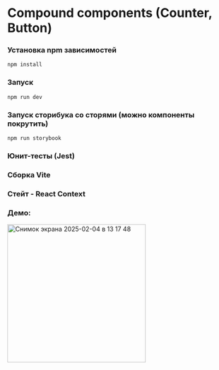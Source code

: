 # Compound сomponents (Counter, Button)

### Установка npm зависимостей
`npm install`

### Запуск 
`npm run dev`

### Запуск сторибука со сторями (можно компоненты покрутить)
`npm run storybook`

### Юнит-тесты (Jest)
### Сборка Vite

### Стейт - React Context

### Демо:

<img width="313" alt="Снимок экрана 2025-02-04 в 13 17 48" src="https://github.com/user-attachments/assets/0e6b6d58-efaa-45b9-9ecc-271b7b4776c2" />

